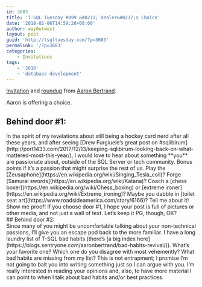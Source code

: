 ```yaml
---
id: 3683
title: 'T-SQL Tuesday #099 &#8211; Dealer&#8217;s Choice'
date: '2018-02-06T14:59:26+00:00'
author: way0utwest
layout: post
guid: 'http://tsqltuesday.com/?p=3683'
permalink: '/?p=3683'
categories:
    - Invitations
tags:
    - '2018'
    - 'database development'
---
```


[Invitation](https://sqlblog.org/2018/02/06/t-sql-tuesday-99) and [roundup](https://sqlblog.org/2018/02/20/t-sql-tuesday-99-roundup) from [Aaron Bertrand](https://sqlblog.org/).

Aaron is offering a choice.

## Behind door #1:

<div>In the spirit of my revelations about still being a hockey card nerd after all these years, and after seeing [Drew Furgiuele’s great post on #sqlibirum](http://port1433.com/2017/12/13/keeping-sqlibirum-looking-back-on-what-mattered-most-this-year/), I would love to hear about something **you** are passionate about, outside of the SQL Server or tech community. Bonus points if it’s a passion that might surprise the rest of us. Play the [Zeusaphone](https://en.wikipedia.org/wiki/Singing_Tesla_coil)? Forge [Samurai swords](https://en.wikipedia.org/wiki/Katana)? Coach a [chess boxer](https://en.wikipedia.org/wiki/Chess_boxing) or [extreme ironer](https://en.wikipedia.org/wiki/Extreme_ironing)? Maybe you dabble in [toilet seat art](https://www.roadsideamerica.com/story/6166)? Tell me about it! Show me proof! If you choose door #1, I hope your post is full of pictures or other media, and not just a wall of text. Let’s keep it PG, though, OK?</div>## Behind door #2:

<div>Since many of you might be uncomfortable talking about your non-technical passions, I’ll give you an escape pod back to the more familiar. I have a long laundry list of T-SQL bad habits (there’s [a big index here](https://blogs.sentryone.com/aaronbertrand/bad-habits-revival/)). What’s your favorite one? Which one do you disagree with most vehemently? What bad habits are missing from my list? This is not entrapment; I promise I’m not going to bait you into writing something just so I can argue with you. I’m really interested in reading your opinions and, also, to have more material I can point to when I talk about bad habits and/or best practices.</div>